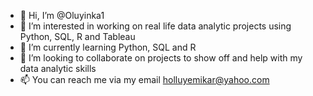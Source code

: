 - 👋 Hi, I’m @Oluyinka1
- 👀 I’m interested in working on real life data analytic projects using Python, SQL, R and Tableau
- 🌱 I’m currently learning Python, SQL and R 
- 💞️ I’m looking to collaborate on projects to show off and help with my data analytic skills
- 📫 You can reach me via my email holluyemikar@yahoo.com

<!---
Oluyinka1/Oluyinka1 is a ✨ special ✨ repository because its `README.md` (this file) appears on your GitHub profile.
You can click the Preview link to take a look at your changes.
--->
